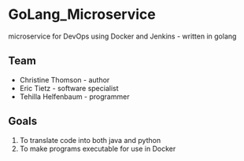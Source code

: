 # GoLang_Microservice
microservice for DevOps using Docker and Jenkins - written in golang

## Team
- Christine Thomson - author
- Eric Tietz - software specialist
- Tehilla Helfenbaum - programmer

## Goals
1. To translate code into both java and python
2. To make programs executable for use in Docker

